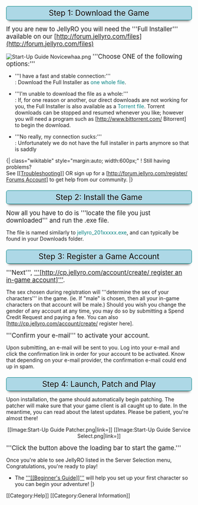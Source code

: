 <div style="background-color:LightBlue; border:1px solid Teal; border-radius:5px; box-shadow: 0 8px 6px -6px #666666; color:black; padding:.25em; font-size:1.5em; text-shadow: 0px 1px 1px white; text-align:center; margin-top:1em;">  Step 1: Download the Game </div>


<big>If you are new to JellyRO you will need the '''Full Installer''' available on our <u>
[http://forum.jellyro.com/files](http://forum.jellyro.com/files)</u></big>

![Start-Up Guide Novicewhaa.png](http://wiki.jellyro.com/images/Start-Up_Guide_Novicewhaa.png)
<big>'''Choose ONE of the following options:'''</big> 

* '''I have a fast and stable connection:'''<br />
: Download the Full Installer as <span style="color: teal;">one whole file</span>.

* '''I'm unable to download the file as a whole:'''<br />
:  If, for one reason or another, our direct downloads are not working for you, the Full Installer is also available as a <span style="color: teal;">Torrent file</span>. Torrent downloads can be stopped and resumed whenever you like; however you will need a program such as [http://www.bittorrent.com/ Bitorrent] to begin the download.

* '''No really, my connection sucks:'''<br />
: Unfortunately we do not have the full installer in parts anymore so that is saddly


{| class="wikitable" style="margin:auto; width:600px;"
! Still having problems?  
<span style="font-weight:normal;">See <u>[[Troubleshooting]]</u> OR sign up for a <u>[http://forum.jellyro.com/register/ Forums Account]</u> to get help from our community.</span>
|}


<div style="background-color:LightBlue; Color:Black; border:1px solid Teal; border-radius:5px; box-shadow: 0 8px 6px -6px #666666; padding:.25em; font-size:1.5em; text-shadow: 0px 1px 1px white; text-align:center; margin-top:1em;"> Step 2: Install the Game </div>


<big>Now all you have to do is '''locate the file you just downloaded''' and run the .exe file.</big>

The file is named similarly to <span style="color:teal;">jellyro_201xxxxx.exe</span>, and can typically be found in your Downloads folder.


<div style="background-color:LightBlue; border:1px solid Teal; border-radius:5px; box-shadow: 0 8px 6px -6px #666666; color:black; padding:.25em; font-size:1.5em; text-shadow: 0px 1px 1px white; text-align:center; margin-top:1em;"> Step 3: Register a Game Account </div>


<big>'''Next''', <u>'''[http://cp.jellyro.com/account/create/ register an in-game account]'''</u>.</big>

The sex chosen during registration will '''determine the sex of your characters''' in the game. (ie. If "male" is chosen, then all your in-game characters on that account will be male.) Should you wish you change the gender of any account at any time, you may do so by submitting a Spend Credit Request and paying a fee. You can also [http://cp.jellyro.com/account/create/ register here].

<big>'''Confirm your e-mail''' to activate your account.</big>

Upon submitting, an e-mail will be sent to you. Log into your e-mail and click the confirmation link in order for your account to be activated. Know that depending on your e-mail provider, the confirmation e-mail could end up in spam.


<div style="background-color:LightBlue; border:1px solid Teal; border-radius:5px; box-shadow: 0 8px 6px -6px #666666; color:black; padding:.25em; font-size:1.5em; text-shadow: 0px 1px 1px white; text-align:center; margin-top:1em;"> Step 4: Launch, Patch and Play </div>

Upon installation, the game should automatically begin patching. The patcher will make sure that your game client is all caught up to date. In the meantime, you can read about the latest updates. Please be patient, you're almost there!

<div align="center">[[Image:Start-Up Guide Patcher.png|link=]] [[Image:Start-Up Guide Service Select.png|link=]]</div>

<big>'''Click the button above the loading bar to start the game.'''</big>

Once you're able to see JellyRO listed in the Server Selection menu, Congratulations, you're ready to play! 

* The <u>'''[[Beginner's Guide]]'''</u> will help you set up your first character so you can begin your adventure!
|}

[[Category:Help]]
[[Category:General Information]]

